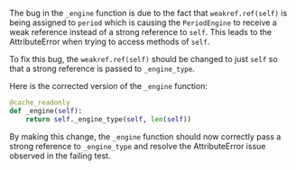 The bug in the `_engine` function is due to the fact that `weakref.ref(self)` is being assigned to `period` which is causing the `PeriodEngine` to receive a weak reference instead of a strong reference to `self`. This leads to the AttributeError when trying to access methods of `self`.

To fix this bug, the `weakref.ref(self)` should be changed to just `self` so that a strong reference is passed to `_engine_type`.

Here is the corrected version of the `_engine` function:
```python
@cache_readonly
def _engine(self):
    return self._engine_type(self, len(self))
```

By making this change, the `_engine` function should now correctly pass a strong reference to `_engine_type` and resolve the AttributeError issue observed in the failing test.